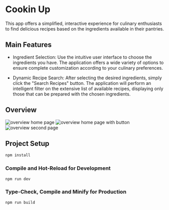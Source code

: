 # Cookin Up
This app offers a simplified, interactive experience for culinary enthusiasts to find delicious recipes based on the ingredients available in their pantries.

## Main Features
* Ingredient Selection: Use the intuitive user interface to choose the ingredients you have. The application offers a wide variety of options to ensure complete customization according to your culinary preferences.

* Dynamic Recipe Search: After selecting the desired ingredients, simply click the "Search Recipes" button. The application will perform an intelligent filter on the extensive list of available recipes, displaying only those that can be prepared with the chosen ingredients.

## Overview

<img src="../cookin-up/src/assets/images/home-page.png" alt="overview home page"/>
<img src="../cookin-up/src/assets/images/home-page2.png" alt="overview home page with button"/>

<img src="../cookin-up/src/assets/images/second-page.png" alt="overview second page"/>

## Project Setup

```sh
npm install
```

### Compile and Hot-Reload for Development

```sh
npm run dev
```

### Type-Check, Compile and Minify for Production

```sh
npm run build
```
